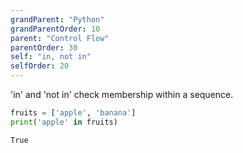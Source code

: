 ```yaml
---
grandParent: "Python"
grandParentOrder: 10
parent: "Control Flow"
parentOrder: 30
self: "in, not in"
selfOrder: 20
---
```


'in' and 'not in' check membership within a sequence.

```python
fruits = ['apple', 'banana']
print('apple' in fruits)
```
```output
True
```
